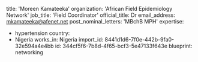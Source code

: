 title: 'Moreen Kamateeka'
organization: 'African Field Epidemiology Network'
job_title: 'Field Coordinator'
official_title: Dr
email_address: mkamateeka@afenet.net
post_nominal_letters: 'MBchB MPH'
expertise:
  - hypertension
country:
  - Nigeria
works_in: Nigeria
import_id: 8441d1d6-7f0e-442b-9fa0-32e594a4e4bb
id: 344cf5f6-7b8d-4f65-bcf3-5e47133f643e
blueprint: networking
